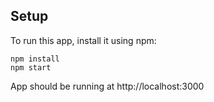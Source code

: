 ## Setup
To run this app, install it using npm:
```
npm install
npm start
```
App should be running at http://localhost:3000
